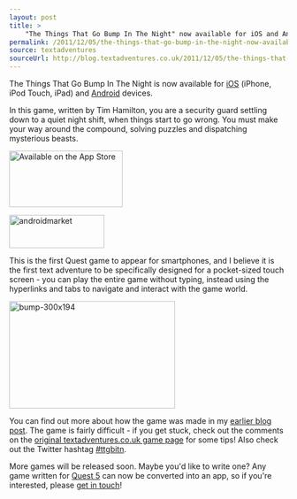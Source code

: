 ```yaml
---
layout: post
title: >
    "The Things That Go Bump In The Night" now available for iOS and Android
permalink: /2011/12/05/the-things-that-go-bump-in-the-night-now-available-for-ios-and-android
source: textadventures
sourceUrl: http://blog.textadventures.co.uk/2011/12/05/the-things-that-go-bump-in-the-night-now-available-for-ios-and-android/
---
```

The Things That Go Bump In The Night is now available for <a href="http://itunes.apple.com/us/app/the-things-that-go-bump-in/id483544547?ls=1&amp;mt=8">iOS</a> (iPhone, iPod Touch, iPad) and <a href="https://market.android.com/details?id=com.axeuk.android.bump">Android</a> devices.

In this game, written by Tim Hamilton, you are a security guard settling down to a quiet night shift, when things start to go wrong. You must make your way around the compound, solving puzzles and dispatching mysterious beasts.

<a href="http://itunes.apple.com/us/app/the-things-that-go-bump-in/id483544547?ls=1&amp;mt=8"><img class="aligncenter size-full wp-image-1966" alt="Available on the App Store" src="http://textadventuresblog.files.wordpress.com/2012/12/appstore.png" width="205" height="102" /></a>

<a href="https://market.android.com/details?id=com.axeuk.android.bump"><img class="aligncenter size-full wp-image-1970" alt="androidmarket" src="http://textadventuresblog.files.wordpress.com/2012/07/androidmarket.png" width="172" height="60" /></a>

This is the first Quest game to appear for smartphones, and I believe it is the first text adventure to be specifically designed for a pocket-sized touch screen - you can play the entire game without typing, instead using the hyperlinks and tabs to navigate and interact with the game world.

<a href="http://textadventuresblog.files.wordpress.com/2011/12/bump-300x194.png"><img class="aligncenter size-full wp-image-1988" alt="bump-300x194" src="http://textadventuresblog.files.wordpress.com/2011/12/bump-300x194.png" width="300" height="194" /></a>

You can find out more about how the game was made in my <a title="“The Things That Go Bump In The Night” coming to iPhone and Android" href="http://www.textadventures.co.uk/blog/2011/11/29/the-things-that-go-bump-in-the-night-coming-to-iphone-and-android/">earlier blog post</a>. The game is fairly difficult - if you get stuck, check out the comments on the <a href="http://www.textadventures.co.uk/review/346/">original textadventures.co.uk game page</a> for some tips! Also check out the Twitter hashtag <a href="https://twitter.com/#!/search/%23ttgbitn">#ttgbitn</a>.

More games will be released soon. Maybe you'd like to write one? Any game written for <a title="Quest" href="http://www.textadventures.co.uk/quest/">Quest 5</a> can now be converted into an app, so if you're interested, please <a title="Contact us" href="http://www.textadventures.co.uk/help/contact-us/">get in touch</a>!